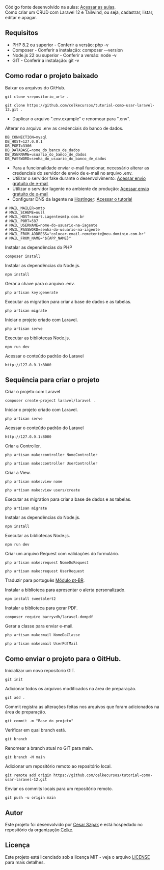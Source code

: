Código fonte desenvolvido na aulas: [Acessar as aulas](https://www.youtube.com/watch?v=ButD2QVZprE&list=PLmY5AEiqDWwB29FbhTfTh86Zr0yjeFBwO).<br>
Como criar um CRUD com Laravel 12 e Tailwind, ou seja, cadastrar, listar, editar e apagar.<br>

## Requisitos

* PHP 8.2 ou superior - Conferir a versão: php -v
* Composer - Conferir a instalação: composer --version
* Node.js 22 ou superior - Conferir a versão: node -v
* GIT - Conferir a instalação: git -v

## Como rodar o projeto baixado

Baixar os arquivos do GitHub.
```
git clone <repositorio_url> .
```
```
git clone https://github.com/celkecursos/tutorial-como-usar-laravel-12.git .
```

- Duplicar o arquivo ".env.example" e renomear para ".env".

Alterar no arquivo .env as credenciais do banco de dados.
```
DB_CONNECTION=mysql
DB_HOST=127.0.0.1
DB_PORT=3306
DB_DATABASE=nome_do_banco_de_dados
DB_USERNAME=usuario_do_banco_de_dados
DB_PASSWORD=senha_do_usuario_do_banco_de_dados
```

- Para a funcionalidade enviar e-mail funcionar, necessário alterar as credenciais do servidor de envio de e-mail no arquivo .env.
- Utilizar o servidor fake durante o desenvolvimento: [Acessar envio gratuito de e-mail](https://mailtrap.io?ref=celke)
- Utilizar o servidor Iagente no ambiente de produção: [Acessar envio gratuito de e-mail](https://login.iagente.com.br/solicitacao-conta-smtp/origin/celke)
- Configurar DNS da Iagente na [Hostinger](https://www.hostinger.com.br/referral?REFERRALCODE=1CESARNICOL13): [Acessar o tutorial](https://celke.com.br/artigo/como-configurar-o-dns-da-iagente-na-vps-da-hostinger)
```
# MAIL_MAILER=smtp
# MAIL_SCHEME=null
# MAIL_HOST=smart.iagentesmtp.com.br
# MAIL_PORT=587
# MAIL_USERNAME=nome-do-usuario-na-iagente
# MAIL_PASSWORD=senha-do-usuario-na-iagente
# MAIL_FROM_ADDRESS="colocar-email-remetente@meu-dominio.com.br"
# MAIL_FROM_NAME="${APP_NAME}"
```

Instalar as dependências do PHP
```
composer install
```

Instalar as dependências do Node.js.
```
npm install
```

Gerar a chave para o arquivo .env.
```
php artisan key:generate
```

Executar as migration para criar a base de dados e as tabelas.
```
php artisan migrate
```

Iniciar o projeto criado com Laravel.
```
php artisan serve
```

Executar as bibliotecas Node.js.
```
npm run dev
```

Acessar o conteúdo padrão do Laravel
```
http://127.0.0.1:8000
```

## Sequência para criar o projeto

Criar o projeto com Laravel
```
composer create-project laravel/laravel .
```

Iniciar o projeto criado com Laravel.
```
php artisan serve
```

Acessar o conteúdo padrão do Laravel
```
http://127.0.0.1:8000
```

Criar a Controller.
```
php artisan make:controller NomeController
```
```
php artisan make:controller UserController
```

Criar a View.
```
php artisan make:view nome
```
```
php artisan make:view users/create
```

Executar as migration para criar a base de dados e as tabelas.
```
php artisan migrate
```

Instalar as dependências do Node.js.
```
npm install
```

Executar as bibliotecas Node.js.
```
npm run dev
```

Criar um arquivo Request com validações do formulário.
```
php artisan make:request NomeDoRequest
```
```
php artisan make:request UserRequest
```

Traduzir para português [Módulo pt-BR](https://github.com/lucascudo/laravel-pt-BR-localization).

Instalar a biblioteca para apresentar o alerta personalizado.
```
npm install sweetalert2
```

Instalar a biblioteca para gerar PDF.
```
composer require barryvdh/laravel-dompdf
```

Gerar a classe para enviar e-mail.
```
php artisan make:mail NomeDaClasse
```
```
php artisan make:mail UserPdfMail
```

## Como enviar o projeto para o GitHub.

Inicializar um novo repositorio GIT.
```
git init
```

Adicionar todos os arquivos modificados na área de preparação.
```
git add .
```

Commit registra as alterações feitas nos arquivos que foram adicionados na área de preparação.
```
git commit -m "Base do projeto"
```

Verificar em qual branch está.
```
git branch
```

Renomear a branch atual no GIT para main.
```
git branch -M main
```

Adicionar um repositório remoto ao repositório local.
```
git remote add origin https://github.com/celkecursos/tutorial-como-usar-laravel-12.git
```

Enviar os commits locais para um repositório remoto.
```
git push -u origin main
```

## Autor

Este projeto foi desenvolvido por [Cesar Szpak](https://github.com/cesarszpak) e está hospedado no repositório da organização [Celke](https://github.com/celkecursos).

## Licença

Este projeto está licenciado sob a licença MIT - veja o arquivo [LICENSE](LICENSE.txt) para mais detalhes.